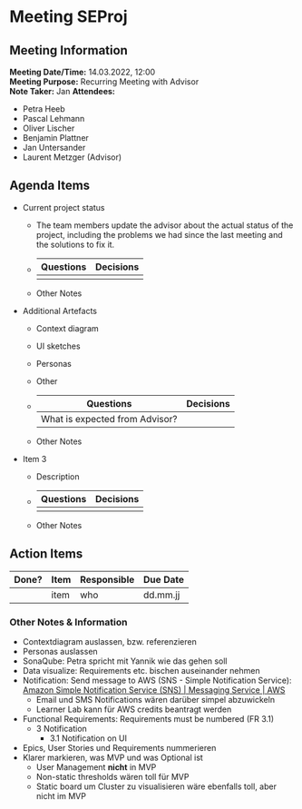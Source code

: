 # Meeting SEProj
## Meeting Information
**Meeting Date/Time:** 14.03.2022, 12:00  
**Meeting Purpose:** Recurring Meeting with Advisor  
**Note Taker:** Jan 
**Attendees:**

- Petra Heeb
- Pascal Lehmann
- Oliver Lischer
- Benjamin Plattner
- Jan Untersander
- Laurent Metzger (Advisor)

## Agenda Items

- Current project status

  - The team members update the advisor about the actual status of the project, including the problems we had since the last meeting and the solutions to fix it.

  - | Questions | Decisions |
    | --------- | --------- |
    |           |           |

  - Other Notes

- Additional Artefacts

  - Context diagram

  - UI sketches
  
  - Personas

  - Other
  
  - | Questions                      | Decisions |
    | ------------------------------ | --------- |
    | What is expected from Advisor? |           |
  
  - Other Notes
  
- Item 3

  - Description

  - | Questions | Decisions |
    | --------- | --------- |
    |           |           |

  - Other Notes




## Action Items
| Done? | Item | Responsible | Due Date |
| ---- | ---- | ---- | ---- |
| | item | who | dd.mm.jj |

### Other Notes & Information

- Contextdiagram auslassen, bzw. referenzieren
- Personas auslassen
- SonaQube: Petra spricht mit Yannik wie das gehen soll
- Data visualize: Requirements etc. bischen auseinander nehmen
- Notification: Send message to AWS (SNS - Simple Notification Service): [Amazon Simple Notification Service (SNS) | Messaging Service | AWS](https://aws.amazon.com/sns/)
  - Email und SMS Notifications wären darüber simpel abzuwickeln
  - Learner Lab kann für AWS credits beantragt werden
- Functional Requirements: Requirements must be numbered (FR 3.1)
  - 3 Notification
    - 3.1 Notification on UI
- Epics, User Stories und Requirements nummerieren
- Klarer markieren, was MVP und was Optional ist
  - User Management **nicht** in MVP
  - Non-static thresholds wären toll für MVP
  - Static board um Cluster zu visualisieren wäre ebenfalls toll, aber nicht im MVP

